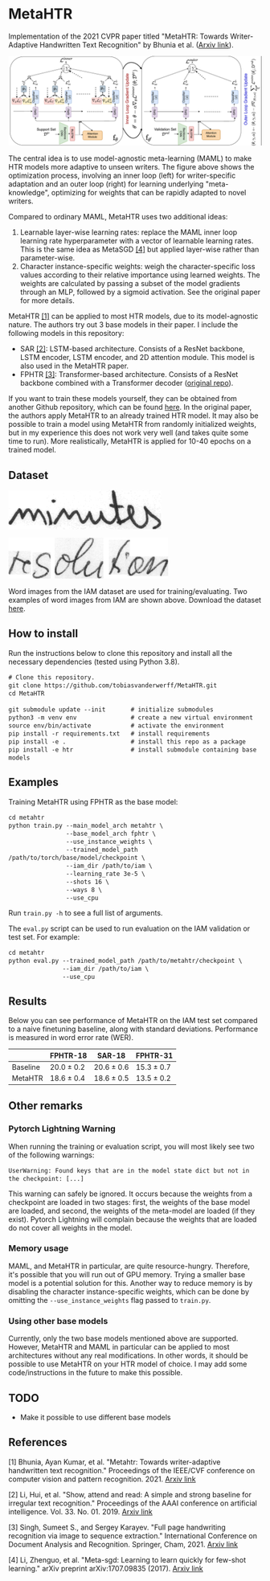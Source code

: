 # MetaHTR

Implementation of the 2021 CVPR paper titled "MetaHTR: Towards Writer-Adaptive
Handwritten Text Recognition" by Bhunia et al. ([Arxiv link](https://arxiv.org/abs/2104.01876)).

![MetaHTR schematic](img/metahtr.png)

The central idea is to use model-agnostic meta-learning (MAML) to make HTR models more
adaptive to unseen writers. The figure above shows the optimization process, involving
an inner loop (left) for writer-specific adaptation and an outer loop (right) for
learning underlying "meta-knowledge", optimizing for weights that can be rapidly
adapted to novel writers.

Compared to ordinary MAML, MetaHTR uses two additional ideas:
1. Learnable layer-wise learning rates: replace the MAML inner loop learning
    rate hyperparameter with a vector of learnable learning rates. This
    is the same idea as MetaSGD [[4]](#references) but applied layer-wise rather than
    parameter-wise.
2. Character instance-specific weights: weigh the character-specific loss values
   according to their relative importance using learned weights. The weights are
   calculated by passing a subset of the model gradients through an MLP, followed by a
   sigmoid activation. See the original paper for more details.

MetaHTR [[1]](#References) can be applied to most HTR models, due to its model-agnostic
nature. The authors try out 3 base models in their paper. I include the following
models in this repository:

* SAR [[2]](#References): LSTM-based architecture.
  Consists of a ResNet backbone, LSTM encoder, LSTM encoder, and 2D attention module.
  This model is also used in the MetaHTR paper.
* FPHTR [[3]](#References): Transformer-based architecture. Consists of a ResNet
  backbone combined with a Transformer decoder ([original
  repo](https://github.com/tobiasvanderwerff/full-page-handwriting-recognition)).

If you want to train these models yourself, they can be obtained from another Github
repository, which can be found [here](https://github.com/tobiasvanderwerff/htr). In the
original paper, the authors apply MetaHTR to an already trained HTR model. It may also
be possible to train a model using MetaHTR from randomly initialized weights, but in my
experience this does not work very well (and takes quite some time to run). More
realistically, MetaHTR is applied for 10-40 epochs on a trained model.


## Dataset

![IAM example 1](img/iam_word_example_1.png)

![IAM example 3](img/iam_word_example_3.png)

Word images from the IAM dataset are used for training/evaluating. Two
examples of word images from IAM are shown above. Download the
dataset [here](https://fki.tic.heia-fr.ch/databases/download-the-iam-handwriting-database).


## How to install
Run the instructions below to clone this repository and
install all the necessary dependencies (tested using Python 3.8).

```shell
# Clone this repository.
git clone https://github.com/tobiasvanderwerff/MetaHTR.git
cd MetaHTR

git submodule update --init       # initialize submodules
python3 -m venv env               # create a new virtual environment
source env/bin/activate           # activate the environment
pip install -r requirements.txt   # install requirements
pip install -e .                  # install this repo as a package
pip install -e htr                # install submodule containing base models
```

## Examples
Training MetaHTR using FPHTR as the base model:

```shell
cd metahtr
python train.py --main_model_arch metahtr \
                --base_model_arch fphtr \
                --use_instance_weights \
                --trained_model_path /path/to/torch/base/model/checkpoint \
                --iam_dir /path/to/iam \
                --learning_rate 3e-5 \
                --shots 16 \
                --ways 8 \
                --use_cpu
```

Run `train.py -h` to see a full list of arguments.

The `eval.py` script can be used to run evaluation on the IAM validation or test set.
For example:
```shell
cd metahtr
python eval.py --trained_model_path /path/to/metahtr/checkpoint \
               --iam_dir /path/to/iam \
               --use_cpu
```

## Results
Below you can see performance of MetaHTR on the IAM test set compared to a naive
finetuning baseline, along with standard deviations. Performance is measured in word
error rate
(WER).

|             | FPHTR-18   | SAR-18     | FPHTR-31   |
|-------------|------------|------------|------------|
| Baseline    | 20.0 ± 0.2 | 20.6 ± 0.6 | 15.3 ± 0.7 |
| MetaHTR     | 18.6 ± 0.4 | 18.6 ± 0.5 | 13.5 ± 0.2 |


## Other remarks

### Pytorch Lightning Warning
When running the training or evaluation script, you will most likely see two of the
following warnings:

```
UserWarning: Found keys that are in the model state dict but not in the checkpoint: [...]
```

This warning can safely be ignored. It occurs because the weights from a checkpoint are
loaded in two stages: first, the weights of the base model are loaded, and second, the
weights of the meta-model are loaded (if they exist). Pytorch Lightning will complain
because the weights that are loaded do not cover all weights in the model.

### Memory usage
MAML, and MetaHTR in particular, are quite resource-hungry. Therefore, it's possible
that you will run out of GPU memory. Trying a smaller base model is a potential solution
for this. Another way to reduce memory is by disabling the character
instance-specific weights, which can be done by omitting the
`--use_instance_weights` flag passed to `train.py`.

### Using other base models
Currently, only the two base models mentioned above are supported. However, MetaHTR
and MAML in particular can be applied to most architectures without any real
modifications. In other words, it should be possible to use MetaHTR on your HTR
model of choice. I may add some code/instructions in the future to make this possible.



## TODO
- Make it possible to use different base models


## References
[1] Bhunia, Ayan Kumar, et al. "Metahtr: Towards writer-adaptive handwritten text
recognition." Proceedings of the IEEE/CVF conference on computer vision and pattern
recognition. 2021. [Arxiv link](https://arxiv.org/abs/2104.01876)

[2] Li, Hui, et al. "Show, attend and read: A simple and strong baseline for irregular
text recognition." Proceedings of the AAAI conference on artificial intelligence.
Vol. 33. No. 01. 2019. [Arxiv link](https://arxiv.org/abs/1811.00751)

[3]  Singh, Sumeet S., and Sergey Karayev. "Full page handwriting recognition via image
to sequence extraction." International Conference on Document Analysis and Recognition.
Springer, Cham, 2021. [Arxiv link](https://arxiv.org/abs/2103.06450)

[4] Li, Zhenguo, et al. "Meta-sgd: Learning to learn quickly for few-shot learning."
arXiv preprint arXiv:1707.09835 (2017). [Arxiv link](https://arxiv.org/abs/1707.09835)
